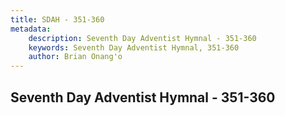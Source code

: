 ```yaml
---
title: SDAH - 351-360
metadata:
    description: Seventh Day Adventist Hymnal - 351-360
    keywords: Seventh Day Adventist Hymnal, 351-360
    author: Brian Onang'o
---
```



## Seventh Day Adventist Hymnal - 351-360
  